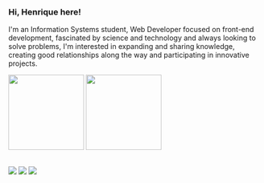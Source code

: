 ### Hi, Henrique here!
I'm an Information Systems student, Web Developer focused on front-end development, fascinated by science and technology and always looking to solve problems, I'm interested in expanding and sharing knowledge, creating good relationships along the way and participating in innovative projects.

<div>
  <img height="150px" src="https://github-readme-stats.vercel.app/api?username=henriquepaulalima&hide=stars,prs&count_private=true&show_icons=true&theme=apprentice&hide_rank=true">
  <img height="150px" src="https://github-readme-stats.vercel.app/api/top-langs/?username=henriquepaulalima&hide=c&langs_count=6&layout=compact&theme=apprentice">
</div>

##

<div>
  <a href="http://henriqueplima.com.br/" target="_blank"><img src="https://img.shields.io/badge/website-000000?style=for-the-badge&logo=About.me&logoColor=white"></a>
  <a href="“https://discordapp.com/users/525658124888047618/" target="_blank"><img src="https://img.shields.io/badge/Discord-7289DA?style=for-the-badge&logo=discord&logoColor=white"></a>
  <a href="https://www.linkedin.com/in/henrique-p-lima/" target="_blank"><img src="https://img.shields.io/badge/LinkedIn-0077B5?style=for-the-badge&logo=linkedin&logoColor=white"></a>
</div>
